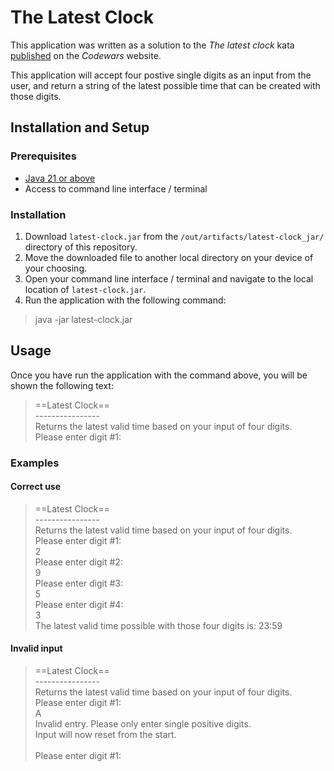 # The Latest Clock
This application was written as a solution to the *The latest clock* kata [published](https://www.codewars.com/kata/58925dcb71f43f30cd00005f) on the *Codewars* website.

This application will accept four postive single digits as an input from the user, and return a string of the latest possible time that can be created with those digits.

## Installation and Setup
### Prerequisites
* [Java 21 or above](https://www.oracle.com/uk/java/technologies/downloads/)
* Access to command line interface / terminal

### Installation
1. Download `latest-clock.jar` from the `/out/artifacts/latest-clock_jar/` directory of this repository.
2. Move the downloaded file to another local directory on your device of your choosing.
3. Open your command line interface / terminal and navigate to the local location of `latest-clock.jar`.
4. Run the application with the following command:
> java -jar latest-clock.jar

## Usage
Once you have run the application with the command above, you will be shown the following text:

>==Latest Clock==<br />
>----------------<br />
>Returns the latest valid time based on your input of four digits.<br />
>Please enter digit #1: <br />

### Examples

#### Correct use

>==Latest Clock==<br />
>----------------<br />
>Returns the latest valid time based on your input of four digits.<br />
>Please enter digit #1: <br />
>2 <br />
>Please enter digit #2: <br />
>9 <br />
>Please enter digit #3: <br />
>5 <br />
>Please enter digit #4: <br />
>3 <br />
>The latest valid time possible with those four digits is: 23:59<br />

#### Invalid input 
>==Latest Clock==<br />
>----------------<br />
>Returns the latest valid time based on your input of four digits.<br />
>Please enter digit #1: <br />
>A <br />
>Invalid entry. Please only enter single positive digits.<br />
>Input will now reset from the start.<br /><br />
>Please enter digit #1: <br />
